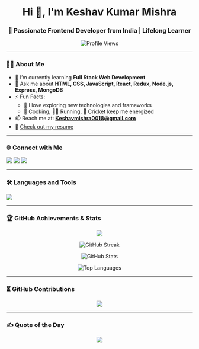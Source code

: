 <h1 align="center">Hi 👋, I'm Keshav Kumar Mishra</h1>
<h3 align="center">🚀 Passionate Frontend Developer from India | Lifelong Learner</h3>

<p align="center">
  <img src="https://komarev.com/ghpvc/?username=keshavmishramplify&label=Profile%20Views&color=0e75b6&style=flat" alt="Profile Views" />
</p>

---

### 👨‍💻 About Me

- 🌱 I’m currently learning **Full Stack Web Development**
- 💬 Ask me about **HTML, CSS, JavaScript, React, Redux, Node.js, Express, MongoDB**
- ⚡ Fun Facts:  
  - 🎯 I love exploring new technologies and frameworks  
  - 🍳 Cooking, 🏃‍♂️ Running, 🏏 Cricket keep me energized  
- 📫 Reach me at: **Keshavmishra0018@gmail.com**
- 📄 [Check out my resume](https://drive.google.com/file/d/1R9tEGy-iH8VPgtk979iE0aKNM-cMOogq/view?usp=sharing)

---

### 🌐 Connect with Me
<p align="left">
  <a href="mailto:Keshavmishra0018@gmail.com"><img src="https://img.shields.io/badge/Email-D14836?style=for-the-badge&logo=gmail&logoColor=white"/></a>
  <a href="https://www.linkedin.com/in/keshav-mishra-512316197/" target="_blank"><img src="https://img.shields.io/badge/LinkedIn-blue?style=for-the-badge&logo=linkedin&logoColor=white"/></a>
  <a href="https://github.com/keshavmishramplify" target="_blank"><img src="https://img.shields.io/badge/GitHub-000?style=for-the-badge&logo=github&logoColor=white"/></a>
</p>

---

### 🛠️ Languages and Tools

<p align="left">
  <img src="https://skillicons.dev/icons?i=html,css,js,react,redux,nodejs,express,mongodb,mysql,cpp,git,postman,heroku,aws" />
</p>

---

### 🏆 GitHub Achievements & Stats

<p align="center">
  <img src="https://github-profile-trophy.vercel.app/?username=keshavmishramplify&theme=gruvbox&margin-w=10&no-bg=true" />
</p>

<p align="center">
  <img src="https://github-readme-streak-stats.herokuapp.com?user=keshavmishramplify&theme=tokyonight&hide_border=true" alt="GitHub Streak" />
</p>

<p align="center">
  <img src="https://github-readme-stats.vercel.app/api?username=keshavmishramplify&show_icons=true&theme=radical&hide_border=true" alt="GitHub Stats" />
</p>

<p align="center">
  <img src="https://github-readme-stats.vercel.app/api/top-langs/?username=keshavmishramplify&layout=compact&theme=vision-friendly-dark" alt="Top Languages" />
</p>

---

### ⏳ GitHub Contributions

<p align="center">
  <img src="https://github-contribution-grid.vercel.app/api?username=keshavmishramplify&color=blue" />
</p>

---

### ✍️ Quote of the Day
<p align="center">
  <img src="https://quotes-github-readme.vercel.app/api?type=horizontal&theme=radical" />
</p>




